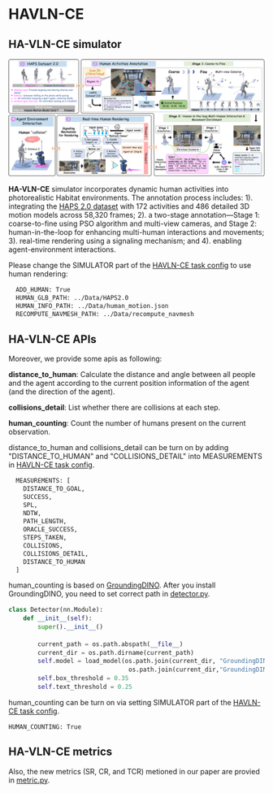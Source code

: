 # HAVLN-CE

## HA-VLN-CE simulator
<div align="center">
  <img src="../demo/figs/simulator_draft_v2-1.png" alt="image" width="700"/>
</div>

**HA-VLN-CE** simulator incorporates dynamic human activities into photorealistic Habitat environments. The annotation process includes: 1). integrating the [HAPS 2.0 dataset](https://www.dropbox.com/scl/fo/6ofhh9vw5h21is38ahhgc/AOutW4EK3higqNOrX2hQ8rk?rlkey=v88np78ugr49z3sqisnvo6a9i&st=xogu3trq&dl=0) with 172 activities and 486 detailed 3D motion models across 58,320 frames; 2). a two-stage annotation—Stage 1: coarse-to-fine using PSO algorithm and multi-view cameras, and Stage 2: human-in-the-loop for enhancing multi-human interactions and movements; 3). real-time rendering using a signaling mechanism; and 4). enabling agent-environment interactions.


Please change the SIMULATOR part of the [HAVLN-CE task config](config/HAVLNCE_task.yaml) to use human rendering:
```
  ADD_HUMAN: True
  HUMAN_GLB_PATH: ../Data/HAPS2.0
  HUMAN_INFO_PATH: ../Data/human_motion.json
  RECOMPUTE_NAVMESH_PATH: ../Data/recompute_navmesh
```

## HA-VLN-CE APIs
Moreover, we provide some apis as following:

**distance_to_human**: Calculate the distance and angle between all people and the agent according to the current position information of the agent (and the direction of the agent).

**collisions_detail**: List whether there are collisions at each step.

**human_counting**: Count the number of humans present on the current observation.

distance_to_human and collisions_detail can be turn on by adding "DISTANCE_TO_HUMAN" and "COLLISIONS_DETAIL" into MEASUREMENTS in [HAVLN-CE task config](config/HAVLNCE_task.yaml).

```
  MEASUREMENTS: [
    DISTANCE_TO_GOAL,
    SUCCESS,
    SPL,
    NDTW,
    PATH_LENGTH,
    ORACLE_SUCCESS,
    STEPS_TAKEN,
    COLLISIONS,
    COLLISIONS_DETAIL,
    DISTANCE_TO_HUMAN
  ]
```

human_counting is based on [GroundingDINO](https://github.com/IDEA-Research/GroundingDINO).
After you install GroundingDINO, you need to set correct path in [detector.py](detector.py).

```python
class Detector(nn.Module):
    def __init__(self):
        super().__init__()
        
        current_path = os.path.abspath(__file__)
        current_dir = os.path.dirname(current_path)
        self.model = load_model(os.path.join(current_dir, "GroundingDINO/groundingdino/config/GroundingDINO_SwinT_OGC.py"),
                                 os.path.join(current_dir,"GroundingDINO/weights/groundingdino_swint_ogc.pth"))
        self.box_threshold = 0.35
        self.text_threshold = 0.25
```
human_counting can be turn on via setting SIMULATOR part of the [HAVLN-CE task config](config/HAVLNCE_task.yaml).
```
HUMAN_COUNTING: True
```


## HA-VLN-CE metrics

Also, the new metrics (SR, CR, and TCR) metioned in our paper are provied in [metric.py](metric.py).
